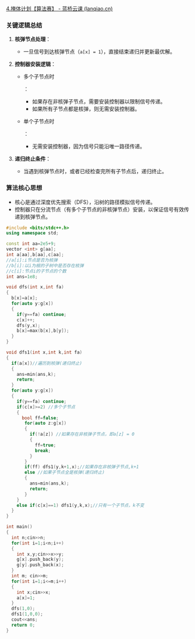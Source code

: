 [4.掩体计划【算法赛】 - 蓝桥云课 (lanqiao.cn)](https://www.lanqiao.cn/problems/20053/learning/?contest_id=224)

### **关键逻辑总结**

1. **核弹节点处理**：

   - 一旦信号到达核弹节点（`a[x] = 1`），直接结束递归并更新最优解。

2. **控制器安装逻辑**：

   - 多个子节点时

     ：

     - 如果存在非核弹子节点，需要安装控制器以限制信号传递。
     - 如果所有子节点都是核弹，则无需安装控制器。

   - 单个子节点时

     ：

     - 无需安装控制器，因为信号只能沿唯一路径传递。

3. **递归终止条件**：

   - 当遇到核弹节点时，或者已经检查完所有子节点后，递归终止。

### **算法核心思想**

- 核心是通过深度优先搜索（DFS），沿树的路径模拟信号传递。
- 控制器只在分流节点（有多个子节点的非核弹节点）安装，以保证信号有效传递到核弹节点。



```cpp
#include <bits/stdc++.h>
using namespace std;

const int aa=2e5+9;
vector <int> g[aa];
int a[aa],b[aa],c[aa];
//a[i]:i节点是否为核弹
//b[i]:以i为根的子树中是否存在核弹
//c[i]:节点i的子节点的个数
int ans=1e8;

void dfs(int x,int fa)
{
  b[x]=a[x];
  for(auto y:g[x])
  {
    if(y==fa) continue;
    c[x]++;
    dfs(y,x);
    b[x]=max(b[x],b[y]);
  }
}

void dfs1(int x,int k,int fa)
{
  if(a[x])//遍历到核弹(递归终止)
  {
    ans=min(ans,k);
    return;
  }
  for(auto y:g[x])
  {
    if(y==fa) continue;
    if(c[x]>=2) //多个子节点
    {
      bool ff=false;
       for(auto z:g[x])
       {
         if(!a[z]) //如果存在非核弹子节点，即a[z] = 0
         {
           ff=true;
           break;
         }
       }
       if(ff) dfs1(y,k+1,x);//如果存在非核弹子节点,k+1
       else //如果子节点全是核弹(递归终止)
       {
         ans=min(ans,k);
         return;
       }
    }
    else if(c[x]==1) dfs1(y,k,x);//只有一个子节点，k不变
  }
}

int main()
{
  int n;cin>>n;
  for(int i=1;i<n;i++) 
  {
    int x,y;cin>>x>>y;
    g[x].push_back(y);
    g[y].push_back(x);
  }
  int m; cin>>m;
  for(int i=1;i<=m;i++) 
  {
    int x;cin>>x;
    a[x]=1;
  }
  dfs(1,0);
  dfs1(1,0,0);
  cout<<ans;
  return 0;
}
```

